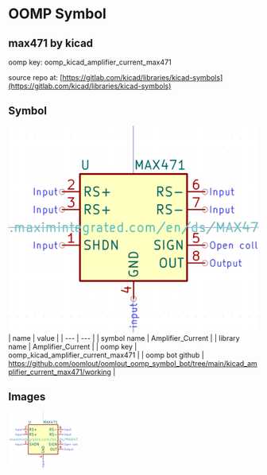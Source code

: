 # OOMP Symbol  
## max471  by kicad  
  
oomp key: oomp_kicad_amplifier_current_max471  
  
source repo at: [https://gitlab.com/kicad/libraries/kicad-symbols](https://gitlab.com/kicad/libraries/kicad-symbols)  
## Symbol  
  
[![working.png](working_600.png)](working.png)  
| name | value | 
| --- | --- | 
| symbol name | Amplifier_Current | 
| library name | Amplifier_Current | 
| oomp key | oomp_kicad_amplifier_current_max471 | 
| oomp bot github | https://github.com/oomlout/oomlout_oomp_symbol_bot/tree/main/kicad_amplifier_current_max471/working | 
## Images  
  
[![working.png](working_140.png)](working.png)  
